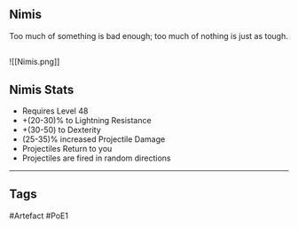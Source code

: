 ## Nimis
Too much of something is bad enough;
too much of nothing is just as tough.
##
![[Nimis.png]]
## Nimis Stats
- Requires Level 48
- +(20-30)% to Lightning Resistance
- +(30-50) to Dexterity
- (25-35)% increased Projectile Damage
- Projectiles Return to you
- Projectiles are fired in random directions


---
## Tags
#Artefact
#PoE1